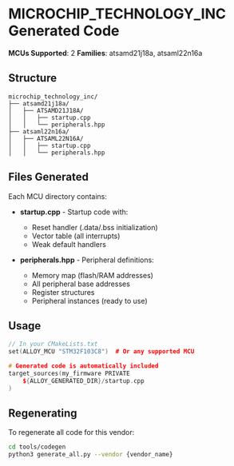 # MICROCHIP_TECHNOLOGY_INC Generated Code

**MCUs Supported**: 2
**Families**: atsamd21j18a, atsaml22n16a

## Structure

```
microchip_technology_inc/
├── atsamd21j18a/
│   ├── ATSAMD21J18A/
│   │   ├── startup.cpp
│   │   └── peripherals.hpp
├── atsaml22n16a/
│   ├── ATSAML22N16A/
│   │   ├── startup.cpp
│   │   └── peripherals.hpp
```

## Files Generated

Each MCU directory contains:

- **startup.cpp** - Startup code with:
  - Reset handler (.data/.bss initialization)
  - Vector table (all interrupts)
  - Weak default handlers

- **peripherals.hpp** - Peripheral definitions:
  - Memory map (flash/RAM addresses)
  - All peripheral base addresses
  - Register structures
  - Peripheral instances (ready to use)

## Usage

```cpp
// In your CMakeLists.txt
set(ALLOY_MCU "STM32F103C8")  # Or any supported MCU

# Generated code is automatically included
target_sources(my_firmware PRIVATE
    ${ALLOY_GENERATED_DIR}/startup.cpp
)
```

## Regenerating

To regenerate all code for this vendor:

```bash
cd tools/codegen
python3 generate_all.py --vendor {vendor_name}
```
